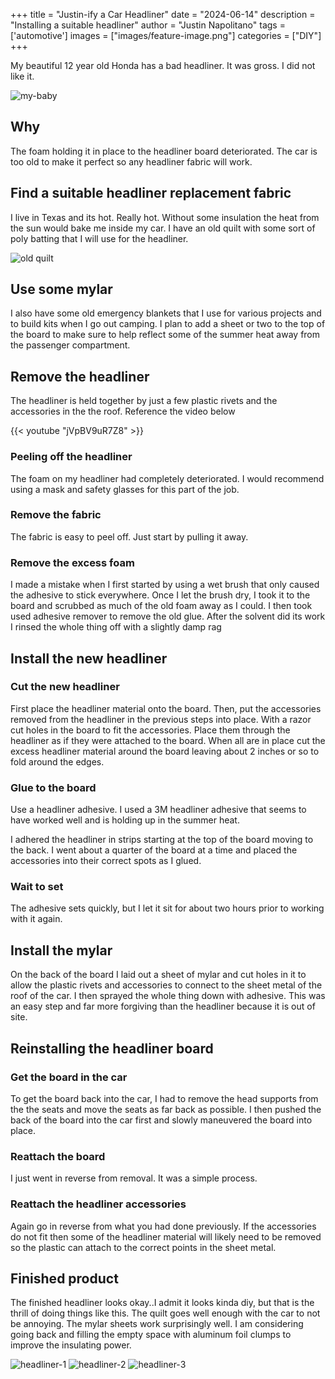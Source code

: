 +++
title =  "Justin-ify a Car Headliner"
date = "2024-06-14"
description = "Installing a suitable headliner"
author = "Justin Napolitano"
tags = ['automotive']
images = ["images/feature-image.png"]
categories = ["DIY"]
+++

My beautiful 12 year old Honda has a bad headliner.  It was gross. I did not like it. 

![my-baby](./photos/my-baby-2.jpg)

## Why

The foam holding it in place to the headliner board deteriorated. The car is too old to make it perfect so any headliner fabric will work.  


## Find a suitable headliner replacement fabric

I live in Texas and its hot. Really hot.  Without some insulation the heat from the sun would bake me inside my car.  I have an old quilt with some sort of poly batting that I will use for the headliner.

![old quilt](./photos/quilt-1.jpg)

## Use some mylar

I also have some old emergency blankets that I use for various projects and to build kits when I go out camping.  I plan to add a sheet or two to the top of the board to make sure to help reflect some of the summer heat away from the passenger compartment.  

## Remove the headliner

The headliner is held together by just a few plastic rivets and the accessories in the the roof. Reference the video below

<!-- [Headline Removal Link](https://www.youtube.com/watch?v=jVpBV9uR7Z8) -->
{{< youtube "jVpBV9uR7Z8" >}}

### Peeling off the headliner

The foam on my headliner had completely deteriorated. I would recommend using a mask and safety glasses for this part of the job. 

### Remove the fabric

The fabric is easy to peel off.  Just start by pulling it away. 

### Remove the excess foam

I made a mistake when I first started by using a wet brush that only caused the adhesive to stick everywhere. Once I let the brush dry, I took it to the board and scrubbed as much of the old foam away as I could.  I then took used adhesive remover to remove the old glue. After the solvent did its work I rinsed the whole thing off with a slightly damp rag 

## Install the new headliner

### Cut the new headliner

First place the headliner material onto the board.  Then, put the accessories removed from the headliner in the previous steps into place.  With a razor cut holes in the board to fit the accessories. Place them through the headliner as if they were attached to the board.  When all are in place cut the excess headliner material around the board leaving about 2 inches or so to fold around the edges.

### Glue to the board

Use a headliner adhesive. I used a 3M headliner adhesive that seems to have worked well and is holding up in the summer heat.  

I adhered the headliner in strips starting at the top of the board moving to the back. I went about a quarter of the board at a time and placed the accessories into their correct spots as I glued. 

### Wait to set

The adhesive sets quickly, but I let it sit for about two hours prior to working with it again. 

## Install the mylar

On the back of the board I laid out a sheet of mylar and cut holes in it to allow the plastic rivets and accessories to connect to the sheet metal of the roof of the car. I then sprayed the whole thing down with adhesive.  This was an easy step and far more forgiving than the headliner because it is out of site. 


## Reinstalling the headliner board

### Get the board in the car

To get the board back into the car, I had to remove the head supports from the the seats and move the seats as far back as possible. I then pushed the back of the board into the car first and slowly maneuvered the board into place. 

### Reattach the board

I just went in reverse from removal. It was a simple process. 

### Reattach the headliner accessories

Again go in reverse from what you had done previously.  If the accessories do not fit then some of the headliner material will likely need to be removed so the plastic can attach to the correct points in the sheet metal. 

## Finished product

The finished headliner looks okay..I admit it looks kinda diy, but that is the thrill of doing things like this.  The quilt goes well enough with the car to not be annoying.  The mylar sheets work surprisingly well. I am considering going back and filling the empty space with aluminum foil clumps to improve the insulating power.

![headliner-1](./photos/roof_1.jpg)
![headliner-2](./photos/roof_2.jpg)
![headliner-3](./photos/roof_3.jpg)
